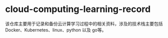 # cloud-computing-learning-record
该仓库主要用于记录和备份云计算学习过程中的相关资料，涉及的技术栈主要包括Docker、Kubernetes、linux、python 以及 go等。
